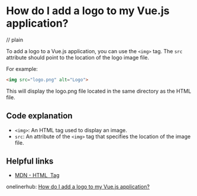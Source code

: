 # How do I add a logo to my Vue.js application?
// plain

To add a logo to a Vue.js application, you can use the `<img>` tag. The `src` attribute should point to the location of the logo image file.

For example:

```html
<img src="logo.png" alt="Logo">
```

This will display the logo.png file located in the same directory as the HTML file.

## Code explanation

- `<img>`: An HTML tag used to display an image.
- `src`: An attribute of the `<img>` tag that specifies the location of the image file.

## Helpful links
- [MDN - HTML <img> Tag](https://developer.mozilla.org/en-US/docs/Web/HTML/Element/img)

onelinerhub: [How do I add a logo to my Vue.js application?](https://onelinerhub.com/vue.js/how-do-i-add-a-logo-to-my-vue-js-application)